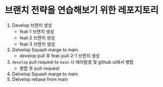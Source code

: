 # 브랜치 전략을 연습해보기 위한 레포지토리

1. Develop 브랜치 생성
   - feat-1 브랜치 생성
   - feat-2 브랜치 생성
   - feat-3 브랜치 생성
2. Delvelop Squash marge to main
    - develop pull 후 feat-pull-2-1 브랜치 생성
3. `develop` pull request to `main` 시 에러발생 및 github ui에서 병합
   - 병합 후 pull-request
4. Delvelop Squash marge to main
5. Delvelop rebase from main
